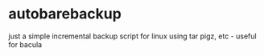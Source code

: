# autobarebackup
just a simple incremental backup script for linux using tar pigz, etc - useful for bacula
